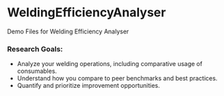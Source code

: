 # WeldingEfficiencyAnalyser
Demo Files for Welding Efficiency Analyser

### Research Goals:
* Analyze your welding operations, including comparative usage of consumables.
* Understand how you compare to peer benchmarks and best practices.
* Quantify and prioritize improvement opportunities.
